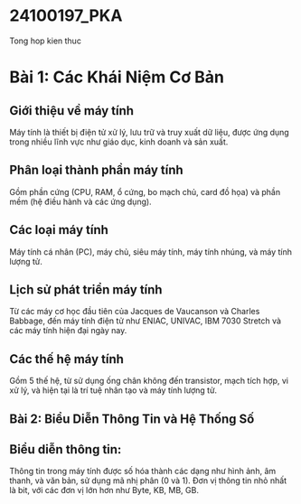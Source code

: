 # 24100197_PKA
Tong hop kien thuc
# Bài 1: Các Khái Niệm Cơ Bản
## Giới thiệu về máy tính
Máy tính là thiết bị điện tử xử lý, lưu trữ và truy xuất dữ liệu, được ứng dụng trong nhiều lĩnh vực như giáo dục, kinh doanh và sản xuất.
## Phân loại thành phần máy tính
Gồm phần cứng (CPU, RAM, ổ cứng, bo mạch chủ, card đồ họa) và phần mềm (hệ điều hành và các ứng dụng).
## Các loại máy tính
Máy tính cá nhân (PC), máy chủ, siêu máy tính, máy tính nhúng, và máy tính lượng tử.
## Lịch sử phát triển máy tính
Từ các máy cơ học đầu tiên của Jacques de Vaucanson và Charles Babbage, đến máy tính điện tử như ENIAC, UNIVAC, IBM 7030 Stretch và các máy tính hiện đại ngày nay.
## Các thế hệ máy tính
Gồm 5 thế hệ, từ sử dụng ống chân không đến transistor, mạch tích hợp, vi xử lý, và hiện tại là trí tuệ nhân tạo và máy tính lượng tử.
## Bài 2: Biểu Diễn Thông Tin và Hệ Thống Số
## Biểu diễn thông tin:
Thông tin trong máy tính được số hóa thành các dạng như hình ảnh, âm thanh, và văn bản, sử dụng mã nhị phân (0 và 1).
Đơn vị thông tin nhỏ nhất là bit, với các đơn vị lớn hơn như Byte, KB, MB, GB.
